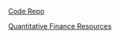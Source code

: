 [Code Repo](https://github.com/TrackDR/quant)

[Quantitative Finance Resources](QuantitativeFinanceResources.md)
